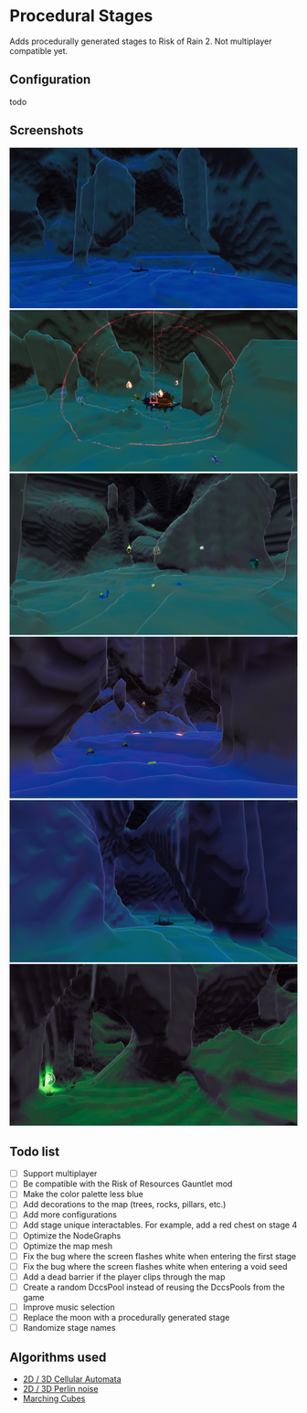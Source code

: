 # Procedural Stages

Adds procedurally generated stages to Risk of Rain 2. Not multiplayer compatible yet.

## Configuration
todo

## Screenshots

![Image1](https://raw.githubusercontent.com/Lawlzee/UnityMapGenerator/master/Mod/Images/Image1.png)
![Image2](https://raw.githubusercontent.com/Lawlzee/UnityMapGenerator/master/Mod/Images/Image2.png)
![Image3](https://raw.githubusercontent.com/Lawlzee/UnityMapGenerator/master/Mod/Images/Image3.png)
![Image4](https://raw.githubusercontent.com/Lawlzee/UnityMapGenerator/master/Mod/Images/Image4.png)
![Image5](https://raw.githubusercontent.com/Lawlzee/UnityMapGenerator/master/Mod/Images/Image5.png)
![Image6](https://raw.githubusercontent.com/Lawlzee/UnityMapGenerator/master/Mod/Images/Image6.png)

## Todo list
- [ ] Support multiplayer
- [ ] Be compatible with the Risk of Resources Gauntlet mod
- [ ] Make the color palette less blue
- [ ] Add decorations to the map (trees, rocks, pillars, etc.)
- [ ] Add more configurations
- [ ] Add stage unique interactables. For example, add a red chest on stage 4
- [ ] Optimize the NodeGraphs
- [ ] Optimize the map mesh
- [ ] Fix the bug where the screen flashes white when entering the first stage
- [ ] Fix the bug where the screen flashes white when entering a void seed
- [ ] Add a dead barrier if the player clips through the map
- [ ] Create a random DccsPool instead of reusing the DccsPools from the game
- [ ] Improve music selection
- [ ] Replace the moon with a procedurally generated stage
- [ ] Randomize stage names

## Algorithms used
- [2D / 3D Cellular Automata](https://www.youtube.com/watch?v=v7yyZZjF1z4&list=PLFt_AvWsXl0eZgMK_DT5_biRkWXftAOf9)
- [2D / 3D Perlin noise](https://en.wikipedia.org/wiki/Perlin_noise)
- [Marching Cubes](https://www.youtube.com/watch?v=M3iI2l0ltbE)